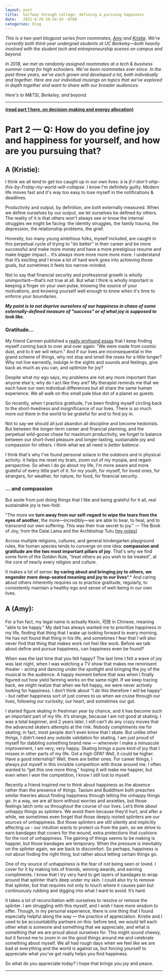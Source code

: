 ```yaml
---
layout: post
title:  halfway through college: defining & pursuing happiness
date:   2021-8-29 20:54:43 -0700
categories: blog
---
```


*This is a two-part blogpost series from roommates, [Amy](http://twitter.com/AmyDeng_) and [Kristie](http://twitter.com/kristiehuang). We're currently both third-year undergrad students at UC Berkeley—both heavily involved with the student tech and entrepreneurship scenes on campus and beyond.*

*In 2018, we met as randomly assigned roommates at a tech & business summer camp for high schoolers. We've been roommates ever since. In the past three years, we've each grown and developed a lot, both individually and together. Here are our individual musings on topics that we've explored in depth together and want to share with our broader audiences.* 

*Here's to M&TSI, Berkeley, and beyond.*

---
[**(read part 1 here, on decision-making and energy allocation)**](http://kristiehuang.com/blog/2021/08/29/decisions.html)

# Part 2 — Q: How do you define joy and happiness for yourself, and how are you pursuing that?

## A (Kristie):
I think we all tend to get too caught up in our own lives: à la *if-I-don't-ship-this-by-Friday-my-world-will-collapse*. I know I'm definitely guilty. Modern life moves fast and it's way too easy to lose myself in the notifications & deadlines.

Productivity and output, by definition, are both externally measured. When we define ourselves by our output, we let ourselves be defined by others. The reality of it is that others won't always see or know the internal struggles we might be facing: the identity struggles, the family trauma, the depression, the relationship problems, the grief.

Honestly, too many young ambitious folks, myself included, are caught in this perpetual cycle of trying to "do better" in their career and be more successful and make more money and have a more prestigious resume and make bigger impact… It’s always more more more more more. I understand that it’s exciting and I know a lot of hard work goes into achieving those goals, but sometimes it feels too narrow-minded.

Not to say that financial security and professional growth is wholly unimportant—that’s not true at all. But what I think is wholly important is keeping a finger on your own pulse, knowing the source of your motivations, and knowing yourself well enough to know when it's time to enforce your boundaries. 

***My point is to not deprive ourselves of our happiness in chase of some externally-defined measure of "success" or of what joy is supposed to look like.***

### Gratitude...

My friend Carmen published a [really profound essay](https://altered.substack.com/p/dust) that I keep finding myself coming back to over and over again: "We were made from cosmic dust, and to it we will return." And if our lives are inconsequential in the grand scheme of things, why not stop and smell the roses for a little longer? Why not live earnestly, indulge in the sights and sounds and feelings, give back as much as you can, and optimize for joy?

Despite what my ego says, my problems are not any more important than anyone else's; why do I act like they are? My therapist reminds me that we each have our own individual differences but all share the same human experience. We all walk on this small pale blue dot of a planet as guests.

So recently, when I practice gratitude, I’ve been finding myself circling back to the short-livedness and insignificance of our lives. There is so much more out there in the world to be grateful for and to find joy in.

Not to say we should all just abandon all discipline and become hedonists. But between the longer-term career and financial planning, and the perpetual wild-goose chase for maximum productivity, we forget to balance between our short-lived pleasure and longer-lasting, sustainable joy and compassion for others. I think what we all need is *better balance*.

I think that's why I've found personal solace in the outdoors and in physical activity: it helps me reset my brain, zoom out of my myopia, and regain perspective. So when I do go about my life, I'm more aware and more grateful of every little part of it: for my youth, for myself, for loved ones, for strangers, for weather, for nature, for food, for financial security. 

### ... and compassion

But aside from just doing things that I like and being grateful for it all, real sustainable joy is two-fold:

"The more we **turn away from our self-regard** **to wipe the tears from the eyes of another**, the more—incredibly—we are able to bear, to heal, and to transcend our own suffering. This was their true secret to joy." — The Book of Joy, from the Dalai Lama and the Archbishop Tutu [[my notes](https://www.notion.so/Highlights-from-The-Book-of-Joy-by-Dalai-Lama-Desmond-Tutu-806b28190f1d45309f6892ecd29680b1)]

Across multiple religions, cultures, and general kindergarten playground rules, the human species tends to converge on one idea: **compassion and gratitude are the two most important pillars of joy**. That's why we find some form of the Golden Rule, "treat others as you wish to be treated", at the core of nearly every religion and culture.

It makes a lot of sense: **by caring about and bringing joy to others, we engender more deep-seated meaning and joy to our lives***.* And caring about others inherently requires us to practice gratitude, regularly, to consistently maintain a healthy ego and sense of well-being in our own lives.




## A (Amy):
For a fun fact, my legal name is actually Kexin, 可欣 in Chinese, meaning “able to be happy.” My dad has always wanted me to prioritize happiness in my life, finding that thing that I wake up looking forward to every morning. He has not found that thing in his life, and sometimes I fear that I will also never find that thing that makes work not feel like work. Before we talk about define and pursue happiness, can happiness even be found?

When was the last time that you felt happy? The last time I felt a wave of joy was last night, when I was watching a TV show that makes me reminisent theater - acting and dancing under the spotlight and bringing the joy of the musical to the audience. A happy moment before that was when I finally figured out how yield farming works on the same night. If we keep tracing back, we might realize that when we felt happy, we were never actively looking for happiness. I don’t think about “I do this therefore I will be happy“ - but rather happiness sort of just comes to us when we cruise through our lives, following our curiosity, our heart, and sometimes our gut.

I started figure skating in freshman year by chance, and it has become such an important part of my life. It’s strange, because I am not good at skating. I was a total beginner, and 2 years later, I still can’t do any crazy moves that the advanced skaters attempts at the rink. Nobody compliments me for skating; in fact, most people don’t even know that I skate. But unlike other things, I didn’t need any outside validation for skating. I am just proud of myself for dabbling something brand new — whenever I make a minuscule improvement, I am very, very happy. Skating brings a pure kind of joy that I misses in other parts of my life. Got a high GPA? Well, it could be higher. Have a good internship? Well, there are better ones. For career things, I always put myself in this invisible competition with those around me. I often wanted to “get this one more thing,” hoping it will make me happier, but even when I won the competition, I know I still lost to myself.

Recently a friend inspired me to think about happiness as the absence rather than the presence of things. Taoism and Buddhism both preaches similar theories about finding happiness through letting the unhappy things go. In a way, we are all born without worries and anxieties, but those feelings latch onto us throughout the course of our lives. Let’s think about unhappy things as splinters. We avoid them because they’d hurt, and after a while, we sometimes even forget that those deeply rooted splinters are our sources of unhappiness. But those splinters are still silently and implicitly affecting us - our intuition wants to protect us from the pain, so we strive to earn bandages that covers for the wound, extra protections that cushions for the root of unhappiness. The gaining of things seems to be making is happier, but those bandages are temporary. When the pressure is inevitably on the splinter again, we are back to discomfort. So perhaps, happiness is not about finding the right thing, but rather about letting certain things go.

One of my source of unhappiness is the fear of not being seen or loved. I cover for it by making lots of friends, winning awards, and earning compliments. I know that I try very hard to get layers of bandages to wrap around that splinter that’s deep under my skin. I could also try to remove that splinter, but that requires not only to touch where it causes pain but continuously rubbing and digging into what I want to avoid. It’s hard.

It takes a lot of reconciliation with ourselves to resolve or remove the splinter. I am struggling with this myself, and I wish I have more wisdom to offer. Though, in my personal experience, there is one thing that I found especially helpful along the way — the practice of appreciation. Kristie and I used to be accountability partners on this: before bed, we would tell each other what is someone and something that we appreciate, and what is something that we are proud about ourselves for. This might sound cheesy, but it forced me to zoom in on the good things around me and celebrate something about myself. We all had rough days when we feel like we are bad at everything and the world is against us, but forcing yourself to appreciate what you’ve got really helps you find happiness.

So what do you appreciate today? I hope that brings you joy and peace.


---